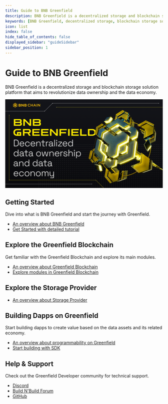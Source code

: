 ```yaml
---
title: Guide to BNB Greenfield
description: BNB Greenfield is a decentralized storage and blockchain storage solution platform that aims to revolutionize data ownership and the data economy.
keywords: [BNB Greenfield, decentralized storage, blockchain storage solution, decentralized storage providers]
icon: list
index: false
hide_table_of_contents: false
displayed_sidebar: "guideSidebar"
sidebar_position: 1
---
```


# Guide to BNB Greenfield

BNB Greenfield is a decentralized storage and blockchain storage solution platform that aims to revolutionize data ownership and the data economy.

![greenfield-header](../../static/img/banner.png)

## Getting Started

Dive into what is BNB Greenfield and start the journey with Greenfield.

- [An overview about BNB Greenfield](./introduction/overview.md)
- [Get Started with detailed tutorial](./getting-started/overview.md)

## Explore the Greenfield Blockchain

Get familiar with the Greenfield Blockchain and explore its main modules.

- [An overview about Greenfield Blockchain](./greenfield-blockchain/overview.md)
- [Explore modules in Greenfield Blockchain](./greenfield-blockchain/modules/storage-module.md)


## Explore the Storage Provider
- [An overview about Storage Provider](./storage-provider/introduction/overview.md)

## Building Dapps on Greenfield

Start building dapps to create value based on the data assets and its related economy.
- [An overview about programmability on Greenfield](../tutorials/overview.md)
- [Start building with SDK](/docs/tutorials/core/access-control/quick-start.mdx)

## Help & Support 
Check out the Greenfield Developer community for technical support.

* [Discord](https://discord.com/invite/bnbchain)
* [Build N'Build Forum](https://forum.bnbchain.org/c/bnb-greenfield/)
* [GitHub](https://github.com/bnb-chain/greenfield)
